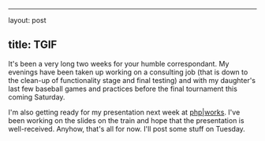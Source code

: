 <hr />

<p>layout: post</p>

<h2>title: TGIF</h2>

<p>
It's been a very long two weeks for your humble correspondant.  My evenings have been taken up working on a consulting job (that is down to the clean-up of functionality stage and final testing) and with my daughter's last few baseball games and practices before the final tournament this coming Saturday.
</p>

<p>
I'm also getting ready for my presentation next week at <a href="http://www.phparch.com/works">php|works</a>.  I've been working on the slides on the train and hope that the presentation is well-received.  Anyhow, that's all for now.  I'll post some stuff on Tuesday.
</p>

